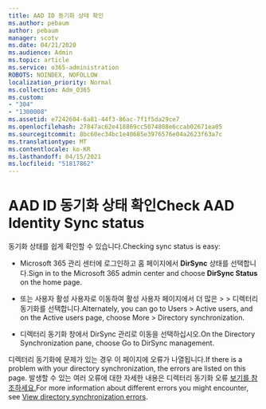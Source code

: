 ```yaml
---
title: AAD ID 동기화 상태 확인
ms.author: pebaum
author: pebaum
manager: scotv
ms.date: 04/21/2020
ms.audience: Admin
ms.topic: article
ms.service: o365-administration
ROBOTS: NOINDEX, NOFOLLOW
localization_priority: Normal
ms.collection: Adm_O365
ms.custom:
- "304"
- "1300008"
ms.assetid: e7242604-6a81-44f3-86ac-7f1f5da29ce7
ms.openlocfilehash: 27847ac62e418869cc5074808e6ccab02671ea05
ms.sourcegitcommit: 8bc60ec34bc1e40685e3976576e04a2623f63a7c
ms.translationtype: MT
ms.contentlocale: ko-KR
ms.lasthandoff: 04/15/2021
ms.locfileid: "51817862"
---
```

# <a name="check-aad-identity-sync-status"></a><span data-ttu-id="b9720-102">AAD ID 동기화 상태 확인</span><span class="sxs-lookup"><span data-stu-id="b9720-102">Check AAD Identity Sync status</span></span>

<span data-ttu-id="b9720-103">동기화 상태를 쉽게 확인할 수 있습니다.</span><span class="sxs-lookup"><span data-stu-id="b9720-103">Checking sync status is easy:</span></span>
  
- <span data-ttu-id="b9720-104">Microsoft 365 관리 센터에 로그인하고 홈 페이지에서 **DirSync** 상태를 선택합니다.</span><span class="sxs-lookup"><span data-stu-id="b9720-104">Sign in to the Microsoft 365 admin center and choose **DirSync Status** on the home page.</span></span>

- <span data-ttu-id="b9720-105">또는 사용자 활성 사용자로 이동하여 활성 사용자 페이지에서 더 많은 \> \> 디렉터리 동기화를 선택합니다.</span><span class="sxs-lookup"><span data-stu-id="b9720-105">Alternately, you can go to Users \> Active users, and on the Active users page, choose More \> Directory synchronization.</span></span>

- <span data-ttu-id="b9720-106">디렉터리 동기화 창에서 DirSync 관리로 이동을 선택하십시오.</span><span class="sxs-lookup"><span data-stu-id="b9720-106">On the Directory Synchronization pane, choose Go to DirSync management.</span></span>

<span data-ttu-id="b9720-107">디렉터리 동기화에 문제가 있는 경우 이 페이지에 오류가 나열됩니다.</span><span class="sxs-lookup"><span data-stu-id="b9720-107">If there is a problem with your directory synchronization, the errors are listed on this page.</span></span> <span data-ttu-id="b9720-108">발생할 수 있는 여러 오류에 대한 자세한 내용은 디렉터리 동기화 오류 [보기를 참조하세요.](https://docs.microsoft.com//office365/enterprise/identify-directory-synchronization-errors)</span><span class="sxs-lookup"><span data-stu-id="b9720-108">For more information about different errors you might encounter, see [View directory synchronization errors](https://docs.microsoft.com//office365/enterprise/identify-directory-synchronization-errors).</span></span>
  